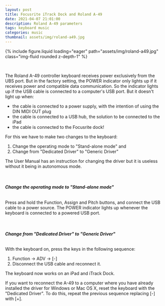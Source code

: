 ```yaml
---
layout: post
title: Focusrite iTrack Dock and Roland A-49
date: 2021-04-07 21:01:00
description: Roland A-49 parameters
tags: keyboard music
categories: music
thumbnail: assets/img/roland-a49.jpg
---
```


<div class="row mt-3">
    <div class="col-sm mt-3 mt-md-0">
        {% include figure.liquid loading="eager" path="assets/img/roland-a49.jpg" class="img-fluid rounded z-depth-1" %}
    </div>
</div>

&nbsp;

The Roland A-49 controller keyboard receives power exclusively from the UBS port. But in the factory setting, the POWER indicator only lights up if it receives power and compatible data communication. So the indicator lights up if the USB cable is connected to a computer's USB port. But it doesn't light up when:

- the cable is connected to a power supply, with the intention of using the DIN MIDI OUT plug
- the cable is connected to a USB hub, the solution to be connected to the iPad
- the cable is connected to the Focusrite dock!

For this we have to make two changes to the keyboard:

1. Change the operating mode to "Stand-alone mode" and
2. Change from "Dedicated Driver" to "Generic Driver"

The User Manual has an instruction for changing the driver but it is useless without it being in autonomous mode.

&nbsp;

###### **Change the operating mode to "Stand-alone mode"**

Press and hold the Function, Assign and Pitch buttons, and connect the USB cable to a power source. The POWER indicator lights up whenever the keyboard is connected to a powered USB port.

&nbsp;

###### **Change from "Dedicated Driver" to "Generic Driver"**

With the keyboard on, press the keys in the following sequence:

1. Function -> ADV -> [-]
2. Disconnect the USB cable and reconnect it.

The keyboard now works on an iPad and iTrack Dock.

If you want to reconnect the A-49 to a computer where you have already installed the driver for Windows or Mac OS X, reset the keyboard with the "Dedicated Driver". To do this, repeat the previous sequence replacing [-] with [+].

&nbsp;

<script src="https://giscus.app/client.js"
        data-repo="pratajo/pratajo.github.io"
        data-repo-id="R_kgDONl93Sw"
        data-category="Comments"
        data-category-id="DIC_kwDONl93S84Cl7yv"
        data-mapping="title"
        data-strict="1"
        data-reactions-enabled="1"
        data-emit-metadata="0"
        data-input-position="bottom"
        data-theme="preferred_color_scheme"
        data-lang="en"
        crossorigin="anonymous"
        async>
</script>
